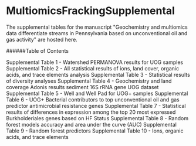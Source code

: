 # MultiomicsFrackingSupplemental
The supplemental tables for the manuscript "Geochemistry and multiomics data differentiate streams in Pennsylvania based on unconventional oil and gas activity" are hosted here. 

######Table of Contents

Supplemental Table 1 - Watershed PERMANOVA results for UOG samples
Supplemental Table 2 - All statistical results of ions, land cover, organic acids, and trace elements analysis
Supplemental Table 3 - Statistical results of diversity analyses
Supplemental Table 4 - Geochemistry and land coverage Adonis results sediment 16S rRNA gene UOG dataset
Supplemental Table 5 - Well and Well Pad for UOG+ samples
Supplemental Table 6 - UOG+ Bacterial contributors to top unconventional oil and gas predictor antimicrobial resistance genes
Supplemental Table 7 - Statistical results of differences in expression among the top 20 most expressed Burkholderiales genes based on HF Status
Supplemental Table 8 - Random forest models accuracy and area under the curve (AUC)
Supplemental Table 9 - Random forest predictors
Supplemental Table 10 - Ions, organic acids, and trace elements
